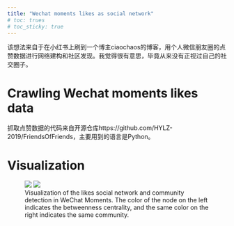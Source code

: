 ```yaml
---
title: "Wechat moments likes as social network"
# toc: trues
# toc_sticky: true
---
```


该想法来自于在小红书上刷到一个博主ciaochaos的博客，用个人微信朋友圈的点赞数据进行网络建构和社区发现。我觉得很有意思，毕竟从来没有正视过自己的社交圈子。

# Crawling Wechat moments likes data

抓取点赞数据的代码来自开源仓库https://github.com/HYLZ-2019/FriendsOfFriends，主要用到的语言是Python。

# Visualization

<figure class="half">
    <img src="{{ site.url }}{{ site.baseurl }}/assets/images/post_figs/wechat-likes/fig1.jpg"></a>
    <img src="{{ site.url }}{{ site.baseurl }}/assets/images/post_figs/wechat-likes/fig2.jpg"></a>
    <figcaption>Visualization of the likes social network and community detection in WeChat Moments. The color of the node on the left indicates the betweenness centrality, and the same color on the right indicates the same community.</figcaption>
</figure>




